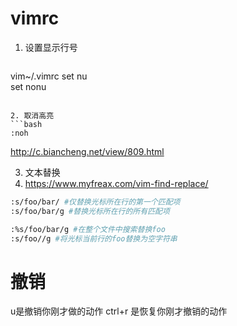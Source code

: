 # vimrc
1. 设置显示行号
   ```bash
vim~/.vimrc
set nu  
set nonu
```

2. 取消高亮
```bash
:noh
```
http://c.biancheng.net/view/809.html

3. 文本替换
4. https://www.myfreax.com/vim-find-replace/
```bash
:s/foo/bar/ #仅替换光标所在行的第一个匹配项
:s/foo/bar/g #替换光标所在行的所有匹配项

:%s/foo/bar/g #在整个文件中搜索替换foo
:s/foo//g #将光标当前行的foo替换为空字符串

```

# 撤销
u是撤销你刚才做的动作
ctrl+r 是恢复你刚才撤销的动作
